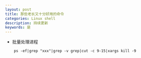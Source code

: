 ```yaml
---
layout: post
title: 那些老长又十分好用的命令
categories: Linux shell
description: 持续更新
keywords: 是
---
```


- 批量处理进程 

```
	ps -ef|grep "xxx"|grep -v grep|cut -c 9-15|xargs kill -9
	
```
